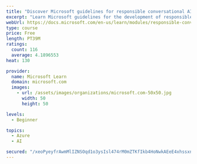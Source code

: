 ```yaml
---
title: "Discover Microsoft guidelines for responsible conversational AI development"
excerpt: "Learn Microsoft guidelines for the development of responsible conversational AI, such as chat bots and voice-controlled systems."
webUrl: https://docs.microsoft.com/en-us/learn/modules/responsible-conversational-ai/
type: course
price: Free
length: PT39M
ratings:
  count: 116
  average: 4.1896553
heat: 130

provider:
  name: Microsoft Learn
  domain: microsoft.com
  images:
    - url: /assets/images/organizations/microsoft.com-50x50.jpg
      width: 50
      height: 50

levels:
  - Beginner

topics:
  - Azure
  - AI

secured: "/xeoPyeyfrAwmMlIZNSOqd1o3ysIsl474rM0mZTKfIkb4HoNwkAEeE4xhssxnYzNyHjI2/RxmePsAOkSvXm3VRQeFUXByNWBFp+y/tooP/P2UEWZsDLZn0636dLdOU/zSoq44yS9aXZsWd1TtjxDSM15Ky96ZyhVxPI7JsY79rEkK7NE5m8hT1lJjX0eUaxzXCgNAsLldk+Xpn6RwUOHi8lppI0YLU+1MAclZDquaG1Yh9ixJMnvvb9DRVyrBz94yDTINh1mwUn34dvEsD2sHRnwT2JkUGjw+bPp4AecHZmn1P2f5g7efxnfAIff4z6jlNyI5H0x2HPx7FHn0ZT/Ewg90/YMvBeAbwyL2APXl8RBd1WzP2DwhHKH4nEIq3RWI5+IFIwBXk0vY8E8hZKa19EhSuRjqab6H0VBG5MdkPQ=;Uk1Ch0Vt0OAMD9aKVOilzw=="
---
```


